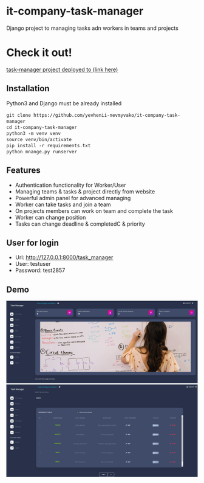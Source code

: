 # it-company-task-manager

Django project to managing tasks adn workers in teams and projects


# Check it out!
[task-manager project deployed to (link here)](PAST_LINK_HERE)




## Installation
Python3 and Django must be already installed

```shell
git clone https://github.com/yevhenii-nevmyvako/it-company-task-manager
cd it-company-task-manager
python3 -m venv venv
source venv/bin/activate
pip install -r requirements.txt
python mnange.py runserver
```


## Features

* Authentication functionality for Worker/User
* Managing teams & tasks & project directly from website
* Powerful admin panel for advanced  managing
* Worker can take tasks and join a team
* On projects members can work on team and complete the task
* Worker can change position
* Tasks can change deadline & completedC & priority

## User for login 
* Url: http://127.0.0.1:8000/task_manager
* User: testuser
* Password: test2857

## Demo

![Website Interface](static/demo/demo.png)
![Website Interface](static/demo/demo1.png)